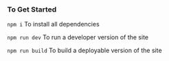 

### To Get Started

`npm i` To install all dependencies

`npm run dev` To run a developer version of the site

`npm run build` To build a deployable version of the site
